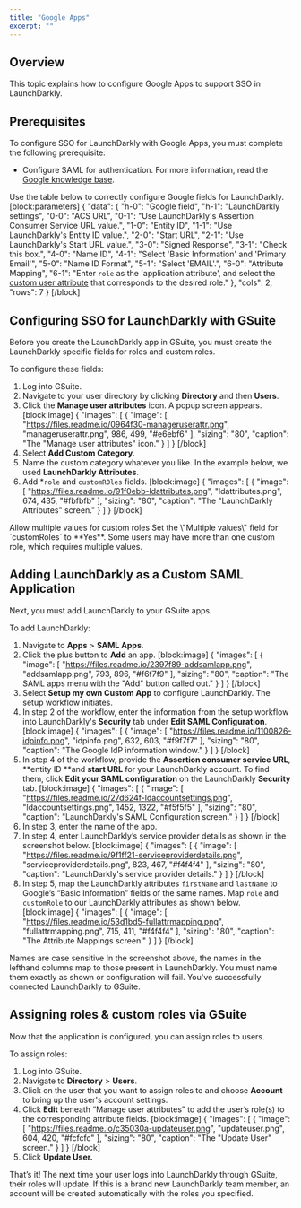 ```yaml
---
title: "Google Apps"
excerpt: ""
---
```

## Overview

This topic explains how to configure Google Apps to support SSO in LaunchDarkly.

## Prerequisites

To configure SSO for LaunchDarkly with Google Apps, you must complete the following prerequisite:

* Configure SAML for authentication. For more information, read the [Google knowledge base](https://support.google.com/a/answer/6087519).

Use the table below to correctly configure Google fields for LaunchDarkly.
[block:parameters]
{
  "data": {
    "h-0": "Google field",
    "h-1": "LaunchDarkly settings",
    "0-0": "ACS URL",
    "0-1": "Use LaunchDarkly's Assertion Consumer Service URL value.",
    "1-0": "Entity ID",
    "1-1": "Use LaunchDarkly's Entity ID value.",
    "2-0": "Start URL",
    "2-1": "Use LaunchDarkly's Start URL value.",
    "3-0": "Signed Response",
    "3-1": "Check this box.",
    "4-0": "Name ID",
    "4-1": "Select 'Basic Information' and 'Primary Email'",
    "5-0": "Name ID Format",
    "5-1": "Select 'EMAIL'.",
    "6-0": "Attribute Mapping",
    "6-1": "Enter `role` as the 'application attribute', and select the [custom user attribute](https://support.google.com/a/answer/6208725?hl=en) that corresponds to the desired role."
  },
  "cols": 2,
  "rows": 7
}
[/block]

## Configuring SSO for LaunchDarkly with GSuite
Before you create the LaunchDarkly app in GSuite, you must create the LaunchDarkly specific fields for roles and custom roles. 

To configure these fields:

1. Log into GSuite.
2. Navigate to your user directory by clicking **Directory** and then **Users**.
3. Click the **Manage user attributes** icon. A popup screen appears.
[block:image]
{
  "images": [
    {
      "image": [
        "https://files.readme.io/0964f30-manageruserattr.png",
        "manageruserattr.png",
        986,
        499,
        "#e6ebf6"
      ],
      "sizing": "80",
      "caption": "The \"Manage user attributes\" icon."
    }
  ]
}
[/block]
4. Select **Add Custom Category**.
5. Name the custom category whatever you like. In the example below, we used **LaunchDarkly Attributes**. 
6. Add *`role` and `customR0les` fields.
[block:image]
{
  "images": [
    {
      "image": [
        "https://files.readme.io/91f0ebb-ldattributes.png",
        "ldattributes.png",
        674,
        435,
        "#fbfbfb"
      ],
      "sizing": "80",
      "caption": "The \"LaunchDarkly Attributes\" screen."
    }
  ]
}
[/block]

<Callout intent="info">
  <Callout.Title>Allow multiple values for custom roles</Callout.Title> 
  <Callout.Description>Set the \"Multiple values\" field for `customRoles` to **Yes**. Some users may have more than one custom role, which requires multiple values.</Callout.Description>

</Callout>

## Adding LaunchDarkly as a Custom SAML Application
Next, you must add LaunchDarkly to your GSuite apps.

To add LaunchDarkly:

1. Navigate to **Apps** > **SAML Apps**. 
2. Click the plus button to **Add** an app.
[block:image]
{
  "images": [
    {
      "image": [
        "https://files.readme.io/2397f89-addsamlapp.png",
        "addsamlapp.png",
        793,
        896,
        "#f6f7f9"
      ],
      "sizing": "80",
      "caption": "The SAML apps menu with the \"Add\" button called out."
    }
  ]
}
[/block]
3. Select **Setup my own Custom App** to configure LaunchDarkly. The setup workflow initiates.
4. In step 2 of the workflow, enter the information from the setup workflow into LaunchDarkly's **Security** tab under **Edit SAML Configuration**.
[block:image]
{
  "images": [
    {
      "image": [
        "https://files.readme.io/1100826-idpinfo.png",
        "idpinfo.png",
        632,
        603,
        "#f9f7f7"
      ],
      "sizing": "80",
      "caption": "The Google IdP information window."
    }
  ]
}
[/block]
5. In step 4 of the workflow, provide the **Assertion consumer service URL**, **entity ID **and **start URL** for your LaunchDarkly account. To find them, click **Edit your SAML configuration** on the LaunchDarkly **Security** tab.
[block:image]
{
  "images": [
    {
      "image": [
        "https://files.readme.io/27d624f-ldaccountsettings.png",
        "ldaccountsettings.png",
        1452,
        1322,
        "#f5f5f5"
      ],
      "sizing": "80",
      "caption": "LaunchDarkly's SAML Configuration screen."
    }
  ]
}
[/block]
6. In step 3, enter the name of the app.
7. In step 4, enter LaunchDarkly’s service provider details as shown in the screenshot below.
[block:image]
{
  "images": [
    {
      "image": [
        "https://files.readme.io/9f1ff21-serviceproviderdetails.png",
        "serviceproviderdetails.png",
        823,
        467,
        "#f4f4f4"
      ],
      "sizing": "80",
      "caption": "LaunchDarkly's service provider details."
    }
  ]
}
[/block]
8. In step 5, map the LaunchDarkly attributes `firstName` and `lastName` to Google’s “Basic Information” fields of the same names. Map `role` and `customRole` to our LaunchDarkly attributes as shown below.
[block:image]
{
  "images": [
    {
      "image": [
        "https://files.readme.io/53d1bd5-fullattrmapping.png",
        "fullattrmapping.png",
        715,
        411,
        "#f4f4f4"
      ],
      "sizing": "80",
      "caption": "The Attribute Mappings screen."
    }
  ]
}
[/block]

<Callout intent="alert">
  <Callout.Title>Names are case sensitive</Callout.Title>
   <Callout.Description>In the screenshot above, the names in the lefthand columns map to those present in LaunchDarkly. You must name them exactly as shown or configuration will fail.</Callout.Description>
</Callout>
You've successfully connected LaunchDarkly to GSuite.

## Assigning roles & custom roles via GSuite
Now that the application is configured, you can assign roles to users. 

To assign roles:

1. Log into GSuite.
2. Navigate to **Directory** > **Users**. 
3. Click on the user that you want to assign roles to and choose **Account** to bring up the user's account settings.
4. Click **Edit** beneath “Manage user attributes” to add the user’s role(s) to the corresponding attribute fields. 
[block:image]
{
  "images": [
    {
      "image": [
        "https://files.readme.io/c35030a-updateuser.png",
        "updateuser.png",
        604,
        420,
        "#fcfcfc"
      ],
      "sizing": "80",
      "caption": "The \"Update User\" screen."
    }
  ]
}
[/block]
5. Click **Update User.** 

That’s it! The next time your user logs into LaunchDarkly through GSuite, their roles will update. If this is a brand new LaunchDarkly team member, an account will be created automatically with the roles you specified.